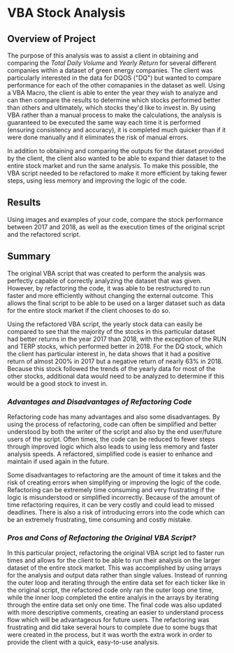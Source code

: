 # VBA Stock Analysis

## Overview of Project 

The purpose of this analysis was to assist a client in obtaining and comparing the *Total Daily Volume* and *Yearly Return* for several different companies within a dataset of green energy companies.  The client was particularly interested in the data for DQOS ("DQ") but wanted to compare performance for each of the other comapanies in the dataset as well.  Using a VBA Macro, the client is able to enter the year they wish to analyze and can then compare the results to determine which stocks performed better than others and ultimately, which stocks they'd like to invest in.  By using VBA rather than a manual process to make the calculations, the analysis is guaranteed to be executed the same way each time it is performed (ensuring consistency and accuracy), it is completed much quicker than if it were done manually and it eliminates the risk of manual errors.

In addition to obtaining and comparing the outputs for the dataset provided by the client, the client also wanted to be able to expand thier dataset to the entire stock market and run the same analysis.  To make this possible, the VBA script needed to be refactored to make it more efficient by taking fewer steps, using less memory and improving the logic of the code.

## Results 

Using images and examples of your code, compare the stock performance between 2017 and 2018, as well as the execution times of the original script and the refactored script.


## Summary

The original VBA script that was created to perform the analysis was perfectly capable of correctly analyzing the dataset that was given.  However, by refactoring the code, it was able to be restructured to run faster and more efficiently without changing the external outcome.  This allows the final script to be able to be used on a larger dataset such as data for the entire stock market if the client chooses to do so.

Using the refactored VBA script, the yearly stock data can easily be compared to see that the majority of the stocks in this particular dataset had better returns in the year 2017 than 2018, with the exception of the RUN and TERP stocks, which performed better in 2018.  For the DQ stock, which the client has particular interest in, he data shows that it had a positive return of almost 200% in 2017 but a negative return of nearly 63% in 2018.  Because this stock followed the trends of the yearly data for most of the other stocks, additional data would need to be analyzed to determine if this would be a good stock to invest in.

### *Advantages and Disadvantages of Refactoring Code*

Refactoring code has many advantages and also some disadvantages.  By using the process of refactoring, code can often be simplified and better understood by both the writer of the script and also by the end user/future users of the script.  Often times, the code can be reduced to fewer steps through improved logic which also leads to using less memory and faster analysis speeds.  A refactored, simplified code is easier to enhance and maintain if used again in the future.

Some disadvantages to refactoring are the amount of time it takes and the risk of creating errors when simplifying or improving the logic of the code.  Refactoring can be extremely time consuming and very frustrating if the logic is misunderstood or simplified incorrectly.  Because of the amount of time refactoring requires, it can be very costly and could lead to missed deadlines.  There is also a risk of introducing errors into the code which can be an extremely frustrating, time consuming and costly mistake.  

### *Pros and Cons of Refactoring the Original VBA Script?*

In this particular project, refactoring the original VBA script led to faster run times and allows for the client to be able to run their analysis on the larger dataset of the entire stock market.  This was accomplished by using arrays for the analysis and output data rather than single values.  Instead of running the outer loop and iterating through the entire data set for each ticker like in the original script, the refactored code only ran the outer loop one time, while the inner loop completed the entire analyis in the arrays by iterating through the entire data set only one time.  The final code was also updated with more descriptive comments, creating an easier to understand process flow which will be advantageous for future users.  The refactoring was frustrating and did take several hours to complete due to some bugs that were created in the process, but it was worth the extra work in order to provide the client with a quick, easy-to-use analysis.


